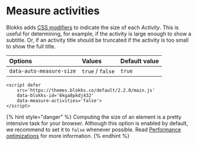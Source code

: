# Measure activities

Blokks adds [CSS modifiers](../../designers/custom-themes/naming-convention.md) to indicate the size of each _Activity_. This is useful for determining, for example, if the activity is large enough to show a subtitle. Or, if an activity title should be truncated if the activity is too small to show the full title.

| Options | Values | Default value |
| :--- | :--- | :--- |
| `data-auto-measure-size` | `true` / `false` | `true` |

```markup
<script defer 
    src='https://themes.blokks.co/default/2.2.0/main.js' 
    data-blokks-id='6kga8pkdj432'
    data-measure-activities='false'>
</script>
```

{% hint style="danger" %}
Computing the size of an element is a pretty intensive task for your browser. Although this option is enabled by default, we recommend to set it to `false` whenever possible. Read [Performance optimizations](../performance-optimization.md) for more information.
{% endhint %}



